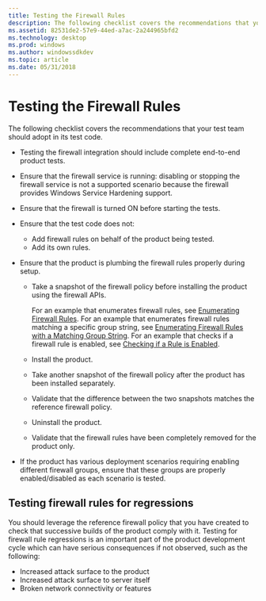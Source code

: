 ```yaml
---
title: Testing the Firewall Rules
description: The following checklist covers the recommendations that your test team should adopt in its test code.
ms.assetid: 82531de2-57e9-44ed-a7ac-2a244965bfd2
ms.technology: desktop
ms.prod: windows
ms.author: windowssdkdev
ms.topic: article
ms.date: 05/31/2018
---
```


# Testing the Firewall Rules

The following checklist covers the recommendations that your test team should adopt in its test code.

-   Testing the firewall integration should include complete end-to-end product tests.
-   Ensure that the firewall service is running: disabling or stopping the firewall service is not a supported scenario because the firewall provides Windows Service Hardening support.
-   Ensure that the firewall is turned ON before starting the tests.
-   Ensure that the test code does not:
    -   Add firewall rules on behalf of the product being tested.
    -   Add its own rules.
-   Ensure that the product is plumbing the firewall rules properly during setup.
    -   Take a snapshot of the firewall policy before installing the product using the firewall APIs.

        For an example that enumerates firewall rules, see [Enumerating Firewall Rules](enumerating-firewall-rules.md). For an example that enumerates firewall rules matching a specific group string, see [Enumerating Firewall Rules with a Matching Group String](enumerating-firewall-rules-with-a-matching-group-string.md). For an example that checks if a firewall rule is enabled, see [Checking if a Rule is Enabled](checking-if-a-rule-is-enabled.md).

    -   Install the product.
    -   Take another snapshot of the firewall policy after the product has been installed separately.
    -   Validate that the difference between the two snapshots matches the reference firewall policy.
    -   Uninstall the product.
    -   Validate that the firewall rules have been completely removed for the product only.

-   If the product has various deployment scenarios requiring enabling different firewall groups, ensure that these groups are properly enabled/disabled as each scenario is tested.

## Testing firewall rules for regressions

You should leverage the reference firewall policy that you have created to check that successive builds of the product comply with it. Testing for firewall rule regressions is an important part of the product development cycle which can have serious consequences if not observed, such as the following:

-   Increased attack surface to the product
-   Increased attack surface to server itself
-   Broken network connectivity or features

 

 




